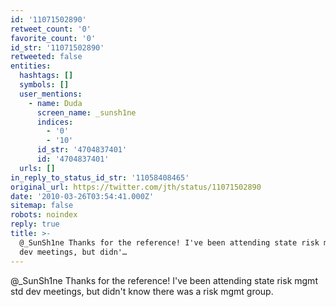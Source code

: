 ```yaml
---
id: '11071502890'
retweet_count: '0'
favorite_count: '0'
id_str: '11071502890'
retweeted: false
entities:
  hashtags: []
  symbols: []
  user_mentions:
    - name: Duda
      screen_name: _sunsh1ne
      indices:
        - '0'
        - '10'
      id_str: '4704837401'
      id: '4704837401'
  urls: []
in_reply_to_status_id_str: '11058408465'
original_url: https://twitter.com/jth/status/11071502890
date: '2010-03-26T03:54:41.000Z'
sitemap: false
robots: noindex
reply: true
title: >-
  @_SunSh1ne Thanks for the reference! I've been attending state risk mgmt std
  dev meetings, but didn'…
---
```


@_SunSh1ne Thanks for the reference! I've been attending state risk mgmt std dev meetings, but didn't know there was a risk mgmt group.